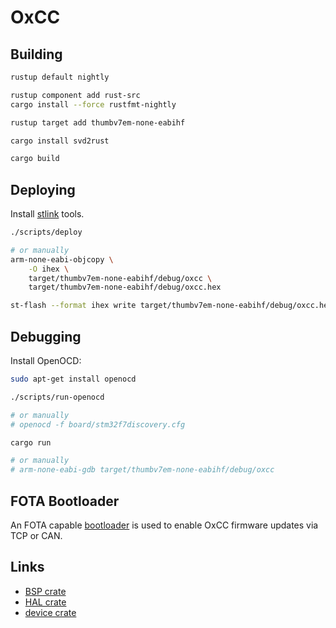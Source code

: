 # OxCC

## Building

```bash
rustup default nightly

rustup component add rust-src
cargo install --force rustfmt-nightly

rustup target add thumbv7em-none-eabihf

cargo install svd2rust
```

```bash
cargo build
```

## Deploying

Install [stlink](https://github.com/texane/stlink) tools.

```bash
./scripts/deploy

# or manually
arm-none-eabi-objcopy \
    -O ihex \
    target/thumbv7em-none-eabihf/debug/oxcc \
    target/thumbv7em-none-eabihf/debug/oxcc.hex

st-flash --format ihex write target/thumbv7em-none-eabihf/debug/oxcc.hex
```

## Debugging

Install OpenOCD:

```bash
sudo apt-get install openocd
```

```bash
./scripts/run-openocd

# or manually
# openocd -f board/stm32f7discovery.cfg
```

```bash
cargo run

# or manually
# arm-none-eabi-gdb target/thumbv7em-none-eabihf/debug/oxcc
```

## FOTA Bootloader

An FOTA capable [bootloader](fota-bootloader/) is used to enable OxCC firmware
updates via TCP or CAN.

## Links

- [BSP crate](https://github.com/jonlamb-gh/nucleo-f767zi)
- [HAL crate](https://github.com/jonlamb-gh/stm32f767-hal)
- [device crate](https://github.com/adamgreig/stm32-rs/tree/master/stm32f7)
